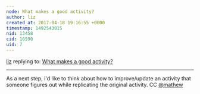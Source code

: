 ```yaml
---
node: What makes a good activity?
author: liz
created_at: 2017-04-18 19:16:55 +0000
timestamp: 1492543015
nid: 13458
cid: 16590
uid: 7
---
```




[liz](../profile/liz) replying to: [What makes a good activity?](../notes/warren/09-17-2016/what-makes-a-good-activity)

----
As a next step, i'd like to think about how to improve/update an activity that someone figures out while replicating the original activity. CC [@mathew](/profile/mathew)